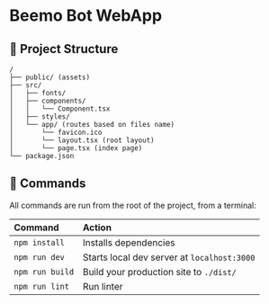 # Beemo Bot WebApp

## 🚀 Project Structure

```text
/
├── public/ (assets)
├── src/
│   ├── fonts/
│   ├── components/
│   │   └── Component.tsx
│   ├── styles/
│   └── app/ (routes based on files name)
│       └── favicon.ico
│       └── layout.tsx (root layout)
│       └── page.tsx (index page)
└── package.json
```

## 🧞 Commands

All commands are run from the root of the project, from a terminal:

| Command              | Action                                           |
| :------------------- | :----------------------------------------------- |
| `npm install`        | Installs dependencies                            |
| `npm run dev`        | Starts local dev server at `localhost:3000`      |
| `npm run build`      | Build your production site to `./dist/`          |
| `npm run lint`       | Run linter                                       |
